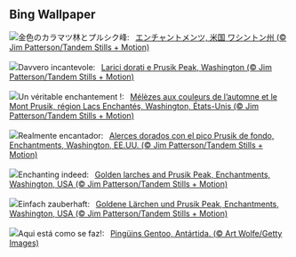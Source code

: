 ## Bing Wallpaper
![](https://www.bing.com/th?id=OHR.GoldenEnchantments_JA-JP7939818582_UHD.jpg&w=1000)金色のカラマツ林とプルシク峰:&nbsp;&ensp;[エンチャントメンツ, 米国 ワシントン州 (© Jim Patterson/Tandem Stills + Motion)](https://www.bing.com/th?id=OHR.GoldenEnchantments_JA-JP7939818582_UHD.jpg)
<br><br/>
![](https://www.bing.com/th?id=OHR.GoldenEnchantments_IT-IT9162658563_UHD.jpg&w=1000)Davvero incantevole:&nbsp;&ensp;[Larici dorati e Prusik Peak, Washington (© Jim Patterson/Tandem Stills + Motion)](https://www.bing.com/th?id=OHR.GoldenEnchantments_IT-IT9162658563_UHD.jpg)
<br><br/>
![](https://www.bing.com/th?id=OHR.GoldenEnchantments_FR-FR3216426805_UHD.jpg&w=1000)Un véritable enchantement !:&nbsp;&ensp;[Mélèzes aux couleurs de l’automne et le Mont Prusik, région Lacs Enchantés, Washington, États-Unis (© Jim Patterson/Tandem Stills + Motion)](https://www.bing.com/th?id=OHR.GoldenEnchantments_FR-FR3216426805_UHD.jpg)
<br><br/>
![](https://www.bing.com/th?id=OHR.GoldenEnchantments_ES-ES6268457404_UHD.jpg&w=1000)Realmente encantador:&nbsp;&ensp;[Alerces dorados con el pico Prusik de fondo, Enchantments, Washington, EE.UU. (© Jim Patterson/Tandem Stills + Motion)](https://www.bing.com/th?id=OHR.GoldenEnchantments_ES-ES6268457404_UHD.jpg)
<br><br/>
![](https://www.bing.com/th?id=OHR.GoldenEnchantments_EN-GB4003650281_UHD.jpg&w=1000)Enchanting indeed:&nbsp;&ensp;[Golden larches and Prusik Peak, Enchantments, Washington, USA (© Jim Patterson/Tandem Stills + Motion)](https://www.bing.com/th?id=OHR.GoldenEnchantments_EN-GB4003650281_UHD.jpg)
<br><br/>
![](https://www.bing.com/th?id=OHR.GoldenEnchantments_DE-DE4721952081_UHD.jpg&w=1000)Einfach zauberhaft:&nbsp;&ensp;[Goldene Lärchen und Prusik Peak, Enchantments, Washington, USA (© Jim Patterson/Tandem Stills + Motion)](https://www.bing.com/th?id=OHR.GoldenEnchantments_DE-DE4721952081_UHD.jpg)
<br><br/>
![](https://www.bing.com/th?id=OHR.GentooJump_PT-BR8915637831_UHD.jpg&w=1000)Aqui está como se faz!:&nbsp;&ensp;[Pingüins Gentoo, Antártida. (© Art Wolfe/Getty Images)](https://www.bing.com/th?id=OHR.GentooJump_PT-BR8915637831_UHD.jpg)
<br><br/>
